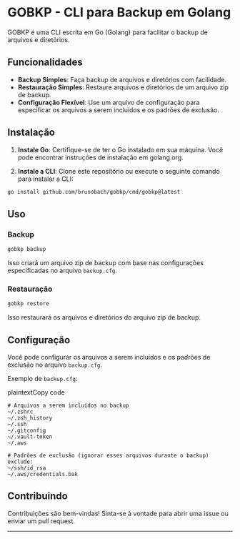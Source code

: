 GOBKP - CLI para Backup em Golang
=================================

GOBKP é uma CLI escrita em Go (Golang) para facilitar o backup de arquivos e diretórios.

Funcionalidades
---------------

*   **Backup Simples**: Faça backup de arquivos e diretórios com facilidade.
*   **Restauração Simples**: Restaure arquivos e diretórios de um arquivo zip de backup.
*   **Configuração Flexível**: Use um arquivo de configuração para especificar os arquivos a serem incluídos e os padrões de exclusão.

Instalação
----------

1.  **Instale Go**: Certifique-se de ter o Go instalado em sua máquina. Você pode encontrar instruções de instalação em golang.org.
    
2.  **Instale a CLI**: Clone este repositório ou execute o seguinte comando para instalar a CLI:
    
```bash
go install github.com/brunobach/gobkp/cmd/gobkp@latest
```

Uso
---

### Backup


```bash
gobkp backup
```

Isso criará um arquivo zip de backup com base nas configurações especificadas no arquivo `backup.cfg`.

### Restauração

```bash
gobkp restore
```

Isso restaurará os arquivos e diretórios do arquivo zip de backup.

Configuração
------------

Você pode configurar os arquivos a serem incluídos e os padrões de exclusão no arquivo `backup.cfg`.

Exemplo de `backup.cfg`:

plaintextCopy code

```plain
# Arquivos a serem incluídos no backup 
~/.zshrc
~/.zsh_history
~/.ssh
~/.gitconfig
~/.vault-token
~/.aws 

# Padrões de exclusão (ignorar esses arquivos durante o backup) 
exclude: 
~/ssh/id_rsa 
~/.aws/credentials.bak 
```
Contribuindo
------------

Contribuições são bem-vindas! Sinta-se à vontade para abrir uma issue ou enviar um pull request.

* * *
